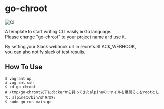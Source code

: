 # go-chroot
![CI](https://github.com/kmdkuk/go-chroot/workflows/CI/badge.svg)

A template to start writing CLI easily in Go language.  
Please change "go-chroot" to your project name and use it. 

By setting your Slack webhook url in secrets.SLACK_WEBHOOK,  
you can also notify slack of test results.  

## How To Use

```shell script
$ vagrant up
$ vagrant ssh
$ cd go-chroot
# /tmp/go-chroot以下にdockerから持ってきたalpineのファイルを展開そこをrootとして，alpineの/bin/shを実行
$ sudo go run main.go
```

